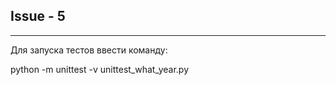 ## Issue - 5

---


Для запуска тестов ввести команду:


python -m unittest -v unittest_what_year.py